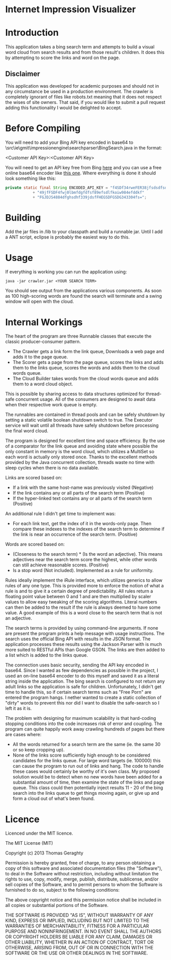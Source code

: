 Internet Impression Visualizer
==============================

# Introduction

This application takes a bing search term and attempts to build a visual word cloud from search results and from those result's children. It does this by attempting to score the links and word on the page.

## Disclaimer

This application was developed for academic purposes and should not in any circumstance be used in a production environment. The crawler is completely ignorant of files like robots.txt meaning that it does not respect the wises of site owners. That said, if you would like to submit a pull request adding this functionality I would be delighted to accept.

# Before Compiling

You will need to add your Bing API key encoded in base64 to \src\ie\gmit\impressionengine\searchparser\BingSearch.java in the format:

\<Customer API Key\>:\<Customer API Key\>

You will need to get an API key free from Bing [here](https://datamarket.azure.com/dataset/5BA839F1-12CE-4CCE-BF57-A49D98D29A44) and you can use a free online base64 encoder like [this one](http://www.opinionatedgeek.com/dotnet/tools/base64decode/). Where everything is done it should look something like this:

```java
private static final String ENCODED_API_KEY = "f4SDf34rweFER38jfsdsdfsdfs"
			+ "49jfFSDF4fwj0lbmfdgfdfsf89efsdlfkoiw984efddkf"
			+ "FGJDJS4884dfghsdhf339jdsfFHEGSDFGSDG343304fs=";
```

# Building

Add the jar files in /lib to your classpath and build a runnable jar. Until I add a ANT script, eclipse is probably the easiest way to do this.

# Usage

If everything is working you can run the application using:

```shell
java -jar crawler.jar <YOUR SEARCH TERM>
```

You should see output from the applications various components. As soon as 100 high-scoring words are found the search will terminate and a swing window will open with the cloud.

# Internal Workings

The heart of the program are three Runnable classes that execute the classic producer-consumer pattern.

 * The Crawler gets a link form the link queue, Downloads a web page and adds it to the page queue.
 * The Scorer gets a page from the page queue, scores the links and adds them to the links queue, scores the words and adds them to the cloud words queue.
 * The Cloud Builder takes words from the cloud words queue and adds them to a word cloud object.

This is possible by sharing access to data structures optimized for thread-safe concurrent usage. All of the consumers are designed to await data when their respective work queue is empty.

The runnables are contained in thread pools and can be safely shutdown by setting a static volatile boolean shutdown switch to true. The Executor service will wait until all threads have safely shutdown before processing the final word cloud.

The program is designed for excellent time and space efficiency. By the use of a comparator for the link queue and avoiding state where possible the only constant in memory is the word cloud, which utilizes a MultiSet so each word is actually only stored once. Thanks to the excellent methods provided by the Java concurrent collection, threads waste no time with sleep cycles when there is no data available.

Links are scored based on:
 * If a link with the same host-name was previously visited (Negative)
 * If the link contains any or all parts of the search term (Positive)
 * If the hyper-linked text contains any or all parts of the search term (Positive)

An additional rule I didn't get time to implement was:
 * For each link text, get the index of it in the words-only page. Then compare these indexes to the indexes of the search term to determine if the link is near an occurrence of the search term. (Positive)

Words are scored based on:
 * (Closeness to the search term) * (Is the word an adjective). This means adjectives near the search term score the highest, while other words can still achieve reasonable scores. (Positive)
 * Is a stop word (Not included). Implemented as a rule for uniformity.

Rules ideally implement the iRule interface, which utilizes generics to allow rules of any one type. This is provided more to enforce the notion of what a rule is and to give it a certain degree of predictability. All rules return a floating point value between 0 and 1 and are then multiplied by scaler values to allow easy tweaking of the scoring algorithms. Literal numbers can then be added to the result if the rule is always deemed to have some value. A good example of this is a word close to the search term that is not an adjective.

The search terms is provided by using command-line arguments. If none are present the program prints a help message with usage instructions. The search uses the official Bing API with results in the JSON format. The application processes these results using the Jackson Parser with is much more suited to RESTful APIs than Google GSON. The links are then added to a list which is added to the links queue.

The connection uses basic security, sending the API key encoded in base64. Since I wanted as few dependencies as possible in the project, I used an on-line base64 encoder to do this myself and saved it as a literal string inside the application. The bing search is configured to not return any adult links so the application is safe for children. Unfortunately, I didn't get time to handle this, so if certain search terms such as "Free Porn" are entered the program hangs. I nether wanted to create a static collection of "dirty" words to prevent this nor did I want to disable the safe-search so I left it as it is.

The problem with designing for maximum scalability is that hard-coding stopping conditions into the code increases risk of error and coupling. The program can quite happily work away crawling hundreds of pages but there are cases where:

 * All the words returned for a search term are the same (ie. the same 30 or so keep cropping up).
 * None of the links score sufficiently high enough to be considered candidates for the links queue.
For large word targets (ie. 100000) this can cause the program to run out of links and hang. The code to handle these cases would certainly be worthy of it's own class. My proposed solution would be to detect when no new words have been added for a substantial amount of time, then examine the state of the links and page queue. This class could then potentially inject results 11 - 20 of the bing search into the links queue to get things moving again, or give up and form a cloud out of what's been found.

# Licence

Licenced under the MIT licence.

The MIT License (MIT)

Copyright (c) 2013 Thomas Geraghty

Permission is hereby granted, free of charge, to any person obtaining a copy
of this software and associated documentation files (the "Software"), to deal
in the Software without restriction, including without limitation the rights
to use, copy, modify, merge, publish, distribute, sublicense, and/or sell
copies of the Software, and to permit persons to whom the Software is
furnished to do so, subject to the following conditions:

The above copyright notice and this permission notice shall be included in
all copies or substantial portions of the Software.

THE SOFTWARE IS PROVIDED "AS IS", WITHOUT WARRANTY OF ANY KIND, EXPRESS OR
IMPLIED, INCLUDING BUT NOT LIMITED TO THE WARRANTIES OF MERCHANTABILITY,
FITNESS FOR A PARTICULAR PURPOSE AND NONINFRINGEMENT. IN NO EVENT SHALL THE
AUTHORS OR COPYRIGHT HOLDERS BE LIABLE FOR ANY CLAIM, DAMAGES OR OTHER
LIABILITY, WHETHER IN AN ACTION OF CONTRACT, TORT OR OTHERWISE, ARISING FROM,
OUT OF OR IN CONNECTION WITH THE SOFTWARE OR THE USE OR OTHER DEALINGS IN
THE SOFTWARE.